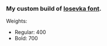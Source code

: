 ### My custom build of [Iosevka font](https://github.com/be5invis/Iosevka).

Weights:
- Regular: 400
- Bold: 700